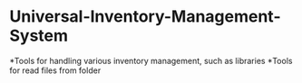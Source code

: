 # Universal-Inventory-Management-System
*Tools for handling various inventory management, such as libraries
*Tools for read files from folder

